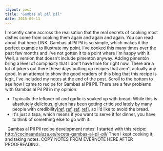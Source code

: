```yaml
---
layout: post
title: "Gambas al pil pil"
date: 2015-09-11
---
```

I recently came accross the realisation that the real secrets of cooking most dishes come from cooking them again and again and again. You can read about that here-LINK. Gambas al Pil Pil is so simple, which makes it the perfect example to illustrate my point. I've cooked this many times over the past few months and I've not gotten it to a point where I'm happy with it. Well, a version that doesn't include pimentón anyway. Adding pimentón bring a level of complexity that I don't have time for right now. There are a lot of jokers out there these days putting up recipes that aren't actually any good. In an attempt to show the good readers of this blog that this recipe is legit, I've included my notes at the end of the post. Scroll to the bottom to see how I came to recipe for Gambas al Pil Pil. There are a few problems with Gambas al Pil Pil in my opinion:

*   Typically the leftover oil and garlic is soaked up with bread. While this is absolutely delicious, gluten has been getting criticised lately by many people with credibility[[ref](http://www.amazon.com/gp/product/B00H4EPCGW?btkr=1), [ref](http://www.cerealkillersmovie.com/), [ref](http://www.direct-ms.org/pdf/EvolutionPaleolithic/Cereal%20Sword.pdf), [ref](http://fourhourworkweek.com/2010/09/19/paleo-diet-solution/)], so I'd like to avoid the bread.
*   It's just a tapa, which means if you want to serve it for dinner, you have to think of something else to go with it.

  Gambas al Pil Pil recipe development notes: I started with this recipe: http://cocinaandaluza.es/receta-gambas-al-pil-pil/ Then I kept cooking it, and taking notes. COPY NOTES FROM EVERNOTE HERE AFTER PROOFREADING.
